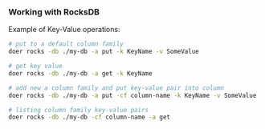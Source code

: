 ### Working with RocksDB

Example of Key-Value operations:
```bash
# put to a default column family
doer rocks -db ./my-db -a put -k KeyName -v SomeValue

# get key value
doer rocks -db ./my-db -a get -k KeyName

# add new a column family and put key-value pair into column 
doer rocks -db ./my-db -a put -cf column-name -k KeyName -v SomeValue

# listing column family key-value pairs
doer rocks -db ./my-db -cf column-name -a get
```